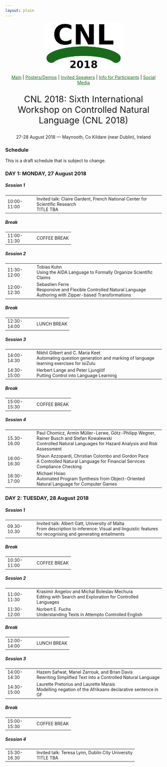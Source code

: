 ```yaml
---
layout: plain
---
```

<style>
a { color: #176B1B; }
#main_content a:hover { color: #30a030; }
</style>
<p align="middle"><img src="cnl2018logo.png" width="250"/></p>
<p class="tabs" align="middle">
<a href="cnl2018.html">Main</a> | <a href="cnl2018pd.html">Posters/Demos</a> |  <a href="cnl2018speakers.html">Invited Speakers</a>  | <a href="cnl2018info.html">Info for Participants</a> | <a href="cnl2018SM.html">Social Media</a>
</p>
<p align="middle" style="font-size:200%">CNL 2018: Sixth International Workshop on Controlled Natural Language (CNL 2018)</p>
<p align="middle">27-28 August 2018 — Maynooth, Co Kildare (near Dublin), Ireland</p>

### Schedule

This is a draft schedule that is subject to change.

<h3>DAY 1: MONDAY, 27 August 2018</h3>

<h5>Session 1</h5>

<table style="border: none; border-collapse: collapse;" border="0" cellspacing="0" cellpadding="0" width="100%" align="center">
<tr><td width="80">10:00-11:00 </td><td> Invited talk: Claire Gardent, French National Center for Scientific Research<br/>TITLE TBA</td></tr>
</table>

<h5>Break</h5>
<table style="border: none; border-collapse: collapse;" border="0" cellspacing="0"  width="100%" align="center">
<tr><td width="80">11:00-11:30</td><td> COFFEE BREAK </td></tr>
</table>

<h5>Session 2</h5>

<table style="border: none; border-collapse: collapse;" border="0" cellspacing="0" cellpadding="0" width="100%" align="center">
<tr><td width="80">11:30-12:00 </td><td> Tobias Kuhn<br/>Using the AIDA Language to Formally Organize Scientific Claims</td></tr>
<tr><td width="80">12:00-12:30 </td><td> Sebastien Ferre<br/>Responsive and Flexible Controlled Natural Language Authoring with Zipper-based Transformations</td></tr>
</table>

<h5>Break</h5>
<table style="border: none; border-collapse: collapse;" border="0">
<tr><td width="80">12:30-14:00 </td><td> LUNCH BREAK </td></tr>
</table>

<h5>Session 3</h5>


<table style="border: none; border-collapse: collapse;" border="0" cellspacing="0" cellpadding="0" width="100%" align="center">
<tr><td width="80">14:00-14:30 </td><td> Nikhil Gilbert and C. Maria Keet<br/>Automating question generation and marking of language learning exercises for isiZulu</td></tr>
<tr><td width="80">14:30-15:00 </td><td> Herbert Lange and Peter Ljungl&ouml;f<br/>Putting Control into Language Learning</td></tr>
</table>

<h5>Break</h5>
<table style="border: none; border-collapse: collapse;" border="0">
<tr><td width="80">15:00-15:30 </td><td> COFFEE BREAK </td></tr>
</table>


<h5>Session 4</h5>

<table style="border: none; border-collapse: collapse;" border="0" cellspacing="0" cellpadding="0" width="100%" align="center">
<tr><td width="80">15.30-16.00 </td><td> Paul Chomicz, Armin M&uuml;ller-Lerwe, G&ouml;tz-Philipp Wegner, Rainer Busch and Stefan Kowalewski<br/>Controlled Natural Languages for Hazard Analysis and Risk Assessment</td></tr>
<tr><td width="80">16:00-16:30 </td><td> Shaun Azzopardi, Christian Colombo and Gordon Pace<br/>A Controlled Natural Language for Financial Services Compliance Checking</td></tr>

<tr><td width="80">16:30-17:00 </td><td> Michael Hsiao <br/> Automated Program Synthesis from Object-Oriented Natural Language for Computer Games </td></tr>
</table>


<h3>DAY 2: TUESDAY, 28 August 2018</h3>

<h5>Session 1</h5>


<table style="border: none; border-collapse: collapse;" border="0" cellspacing="0" cellpadding="0" width="100%" align="center">
<tr><td width="80">09.30-10.30 </td><td> Invited talk: Albert Gatt, University of Malta<br/>From description to inference: Visual and linguistic features for recognising and generating entailments</td></tr>
</table>

<h5>Break</h5>
<table style="border: none; border-collapse: collapse;" border="0">
<tr><td width="80">10:30-11:00 </td><td> COFFEE BREAK </td></tr>
</table>

<h5>Session 2</h5>


<table style="border: none; border-collapse: collapse;" border="0" cellspacing="0" cellpadding="0" width="100%" align="center">
<tr><td width="80">11:00-11:30 </td><td> Krasimir Angelov and Michal Boleslav Mechura<br/>Editing with Search and Exploration for Controlled Languages</td></tr>
<tr><td width="80">11:30-12:00 </td><td> Norbert E. Fuchs<br/>Understanding Texts in  Attempto Controlled English</td></tr>
</table>

<h5>Break</h5>
<table style="border: none; border-collapse: collapse;" border="0">
<tr><td width="80">12:00-14:00 </td><td> LUNCH BREAK </td></tr>
</table>

<h5>Session 3</h5>

<table style="border: none; border-collapse: collapse;" border="0" cellspacing="0" cellpadding="0" width="100%" align="center">
<tr><td width="80">14:00-14:30 </td><td> Hazem Safwat, Manel Zarrouk, and Brian Davis <br/>Rewriting Simplified Text into a Controlled Natural Language</td></tr>
<tr><td width="80">14:30-15:00 </td><td> Laurette Pretorius and Laurette Marais<br/>Modelling negation of the Afrikaans declarative sentence in GF</td></tr>
</table>

<h5>Break</h5>
<table style="border: none; border-collapse: collapse;" border="0">
<tr><td width="80">15:00-15:30 </td><td> COFFEE BREAK </td></tr>
</table>

<h5>Session 4</h5>

<table style="border: none; border-collapse: collapse;" border="0" cellspacing="0" cellpadding="0" width="100%" align="center">
<tr><td width="80">15:30-16.30 </td><td> Invited talk:  Teresa Lynn, Dublin City University<br/>TITLE TBA</td></tr>
</table>
